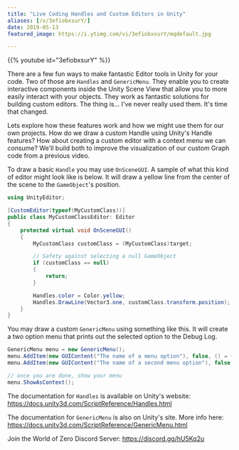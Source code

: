 ```yaml
---
title: "Live Coding Handles and Custom Editors in Unity"
aliases: [/v/3efiobxsurY/]
date: 2019-05-13
featured_image: https://i.ytimg.com/vi/3efiobxsurY/mqdefault.jpg

---
```


{{% youtube id="3efiobxsurY" %}}

There are a few fun ways to make fantastic Editor tools in Unity for your code. Two of those are `Handles` and `GenericMenu`. They enable you to create interactive components inside the Unity Scene View that allow you to more easily interact with your objects. They work as fantastic solutions for building custom editors. The thing is... I've never really used them. It's time that changed.

Lets explore how these features work and how we might use them for our own projects. How do we draw a custom Handle using Unity's Handle features? How about creating a custom editor with a context menu we can consume? We'll build both to improve the visualization of our custom Graph code from a previous video.

To draw a basic `Handle` you may use `OnSceneGUI`. A sample of what this kind of editor might look like is below. It will draw a yellow line from the center of the scene to the `GameObject`'s position.

```csharp
using UnityEditor;

[CustomEditor(typeof(MyCustomClass))]
public class MyCustomClassEditor: Editor
{
    protected virtual void OnSceneGUI()
    {
        MyCustomClass customClass = (MyCustomClass)target;

        // Safety against selecting a null GameObject
        if (customClass == null)
        {
            return;
        }

        Handles.color = Color.yellow;
        Handles.DrawLine(Vector3.one, customClass.transform.position);
    }
}
```

You may draw a custom `GenericMenu` using something like this. It will create a two option menu that prints out the selected option to the Debug Log.

```csharp
GenericMenu menu = new GenericMenu();
menu.AddItem(new GUIContent("The name of a menu option"), false, () ⇒ { Debug.Log("Picked First Option"); });
menu.AddItem(new GUIContent("The name of a second menu option"), false, () ⇒ { Debug.Log("Picked Second Option"); });

// once you are done, show your menu
menu.ShowAsContext();
```

The documentation for `Handles` is available on Unity's website: https://docs.unity3d.com/ScriptReference/Handles.html

The documentation for `GenericMenu` is also on Unity's site. More info here: https://docs.unity3d.com/ScriptReference/GenericMenu.html

Join the World of Zero Discord Server: https://discord.gg/hU5Kq2u